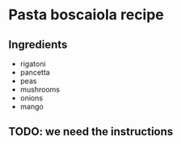 # Pasta boscaiola recipe


## Ingredients

- rigatoni
- pancetta
- peas
- mushrooms
- onions
- mango


## TODO: we need the instructions
